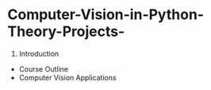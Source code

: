 # Computer-Vision-in-Python-Theory-Projects-

1. Introduction
  - Course Outline
  - Computer Vision Applications
